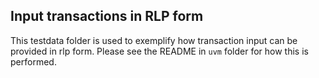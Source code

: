 ## Input transactions in RLP form

This testdata folder is used to exemplify how transaction input can be provided in rlp form. 
Please see the README in `uvm` folder for how this is performed. 